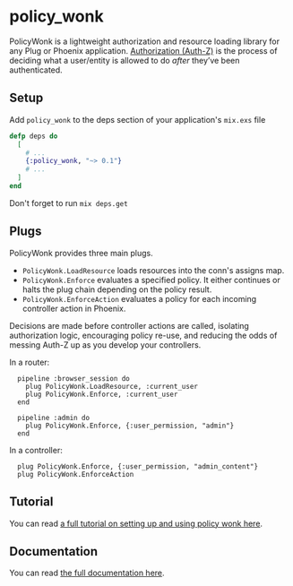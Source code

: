 policy_wonk
========

PolicyWonk is a lightweight authorization and resource loading library for any Plug or Phoenix application. [Authorization (Auth-Z)](https://en.wikipedia.org/wiki/Authorization) is the process of deciding what a user/entity is allowed to do _after_ they’ve been authenticated.


## Setup

Add `policy_wonk` to the deps section of your application's `mix.exs` file

```elixir
defp deps do
  [
    # ...
    {:policy_wonk, "~> 0.1"}
    # ...
  ]
end
```

Don't forget to run `mix deps.get`

## Plugs

PolicyWonk provides three main plugs.

* `PolicyWonk.LoadResource` loads resources into the conn's assigns map. 
* `PolicyWonk.Enforce` evaluates a specified policy. It either continues or halts the plug chain depending on the policy result.
* `PolicyWonk.EnforceAction` evaluates a policy for each incoming controller action in Phoenix.

Decisions are made before controller actions are called, isolating authorization logic, encouraging policy re-use, and reducing the odds of messing Auth-Z up as you develop your controllers.

In a router:

      pipeline :browser_session do
        plug PolicyWonk.LoadResource, :current_user
        plug PolicyWonk.Enforce, :current_user
      end
      
      pipeline :admin do
        plug PolicyWonk.Enforce, {:user_permission, "admin"}
      end

In a controller:

      plug PolicyWonk.Enforce, {:user_permission, "admin_content"}
      plug PolicyWonk.EnforceAction


## Tutorial

You can read [a full tutorial on setting up and using policy wonk here](https://medium.com/@boydm/policy-wonk-the-tutorial-6d2b6e435c46#.nqg6cv9ra). 

## Documentation

You can read [the full documentation here](https://hexdocs.pm/policy_wonk).

